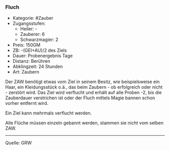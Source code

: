 ### Fluch

- Kategorie: #Zauber
- Zugangsstufen:
  - Heiler: -
  - Zauberer: 6
  - Schwarzmagier: 2
- Preis: 150GM
- ZB: -(GEI+AU)/2 des Ziels
- Dauer: Probenergebnis Tage
- Distanz: Berühren
- Abklingzeit: 24 Stunden
- Art: Zaubern

Der ZAW benötigt etwas vom Ziel in seinem Besitz, wie beispielsweise ein Haar, ein Kleidungsstück o.ä., das beim Zaubern - ob erfolgreich oder nicht - zerstört wird. Das Ziel wird verflucht und erhält auf alle Proben -2, bis die Zauberdauer verstrichen ist oder der Fluch mittels Magie bannen schon vorher entfernt wird.

Ein Ziel kann mehrmals verflucht werden.

Alle Flüche müssen einzeln gebannt werden, stammen sie nicht vom selben ZAW.

---

Quelle: GRW
